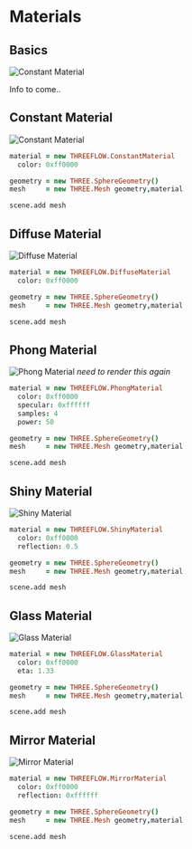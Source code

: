 # Materials

## Basics
![Constant Material](renders/materials_all.png)

Info to come..

## Constant Material
![Constant Material](renders/materials_constant.png)

```coffee
material = new THREEFLOW.ConstantMaterial
  color: 0xff0000

geometry = new THREE.SphereGeometry()
mesh     = new THREE.Mesh geometry,material

scene.add mesh
```


## Diffuse Material
![Diffuse Material](renders/materials_diffuse.png)

```coffee
material = new THREEFLOW.DiffuseMaterial
  color: 0xff0000

geometry = new THREE.SphereGeometry()
mesh     = new THREE.Mesh geometry,material

scene.add mesh
```

## Phong Material
![Phong Material](renders/materials_phong.png)
*need to render this again*

```coffee
material = new THREEFLOW.PhongMaterial
  color: 0xff0000
  specular: 0xffffff
  samples: 4
  power: 50

geometry = new THREE.SphereGeometry()
mesh     = new THREE.Mesh geometry,material

scene.add mesh
```

## Shiny Material
![Shiny Material](renders/materials_shiny.png)

```coffee
material = new THREEFLOW.ShinyMaterial
  color: 0xff0000
  reflection: 0.5

geometry = new THREE.SphereGeometry()
mesh     = new THREE.Mesh geometry,material

scene.add mesh
```

## Glass Material
![Glass Material](renders/materials_glass.png)

```coffee
material = new THREEFLOW.GlassMaterial
  color: 0xff0000
  eta: 1.33

geometry = new THREE.SphereGeometry()
mesh     = new THREE.Mesh geometry,material

scene.add mesh
```

## Mirror Material
![Mirror Material](renders/materials_mirror.png)

```coffee
material = new THREEFLOW.MirrorMaterial
  color: 0xff0000
  reflection: 0xffffff

geometry = new THREE.SphereGeometry()
mesh     = new THREE.Mesh geometry,material

scene.add mesh
```

